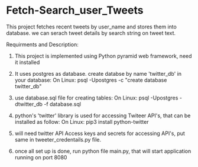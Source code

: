 # Fetch-Search_user_Tweets
This project fetches recent tweets by user_name and stores them into database.  we can serach tweet details by search string on tweet text.

Requirments and Description:
1. This project is implemented using Python pyramid web framework, need it installed
2. It uses postgres as database. create databse by name 'twitter_db' in your database:
       On Linux: psql -Upostgres -c "create database twitter_db"
       
3. use database.sql file for creating tables:
      On Linux: psql -Upostgres -dtwitter_db -f database.sql
      
4. python's 'twitter' library is used for accessing Twiteer API's, that can be installed as follow:
      On Linux: pip3 install python-twitter

5. will need twitter API Access keys and secrets for accessing API's, put same in tweeter_credentails.py file.
6. once all set up is done, run python file main.py, that will start application running on port 8080

